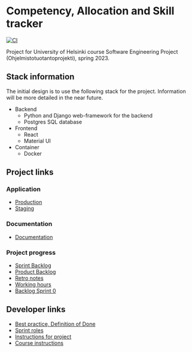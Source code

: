 # Competency, Allocation and Skill tracker

[![CI](https://github.com/Cast2023/cast/actions/workflows/CI.yml/badge.svg?branch=development)](https://github.com/Cast2023/cast/blob/development/.github/workflows/CI.yml)

Project for University of Helsinki course Software Engineering Project (Ohjelmistotuotantoprojekti), spring 2023.

## Stack information
The initial design is to use the following stack for the project. Information will be more detailed in the near future. 
- Backend
  - Python and Django web-framework for the backend
  - Postgres SQL database
- Frontend
  - React
  - Material UI
- Container
  - Docker

## Project links

### Application
- [Production](https://cast23.lol)
- [Staging](https://staging.cast23.lol)

### Documentation
- [Documentation](https://github.com/Cast2023/cast/tree/development/documentation)

### Project progress
- [Sprint Backlog](https://github.com/orgs/Cast2023/projects/2/views/1?layout=board)
- [Product Backlog](https://github.com/orgs/Cast2023/projects/2)
- [Retro notes](https://drive.google.com/drive/u/0/folders/1b6o-C2-OCTkozW5lMW37FBeKggW2jbtV)
- [Working hours](https://docs.google.com/spreadsheets/d/1krRQkM73SgpyN823PulQSOlVZdtE565QKWDeB00OikY/edit#gid=0)
- [Backlog Sprint 0](https://docs.google.com/spreadsheets/d/1wXlovJIC06ALvSr0M8b3VLNFiQBl1FqVd2ohvP6ofAQ/edit#gid=0)

## Developer links
- [Best practice, Definition of Done](https://docs.google.com/document/d/1NonQrUMyR0aYnCJGbhKkU74uqanqBfKQ1cmjqPz5Bu8/edit)
- [Sprint roles](https://docs.google.com/spreadsheets/d/1Q4MoQU1m7zkIFaSLqo1c0bxwS7ynKVRr_-0KvGd1d-M/edit#gid=0)
- [Instructions for project](https://github.com/Cast2023/ohjeita)
- [Course instructions](https://github.com/HY-TKTL/TKT20007-Ohjelmistotuotantoprojekti)
